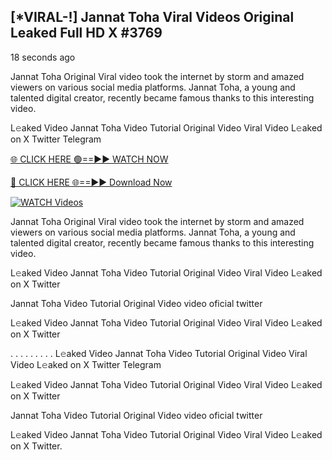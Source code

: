 ## [*VIRAL-!] Jannat Toha Viral Videos Original Leaked Full HD X #3769

18 seconds ago

Jannat Toha Original Viral video took the internet by storm and amazed viewers on various social media platforms. Jannat Toha, a young and talented digital creator, recently became famous thanks to this interesting video.

L𝚎aked Video Jannat Toha Video Tutorial Original Video Viral Video L𝚎aked on X Twitter Telegram

[🌐 CLICK HERE 🟢==►► WATCH NOW](https://russelviper69.blogspot.com/p/leaked-video.html)

[🔴 CLICK HERE 🌐==►► Download Now](https://russelviper69.blogspot.com/p/leaked-video.html)

[![WATCH Videos](https://i.imgur.com/dJHk4Zq.gif)](https://russelviper69.blogspot.com/p/leaked-video.html)

Jannat Toha Original Viral video took the internet by storm and amazed viewers on various social media platforms. Jannat Toha, a young and talented digital creator, recently became famous thanks to this interesting video.

L𝚎aked Video Jannat Toha Video Tutorial Original Video Viral Video L𝚎aked on X Twitter

Jannat Toha Video Tutorial Original Video video oficial twitter

L𝚎aked Video Jannat Toha Video Tutorial Original Video Viral Video L𝚎aked on X Twitter

. . . . . . . . . L𝚎aked Video Jannat Toha Video Tutorial Original Video Viral Video L𝚎aked on X Twitter Telegram

L𝚎aked Video Jannat Toha Video Tutorial Original Video Viral Video L𝚎aked on X Twitter

Jannat Toha Video Tutorial Original Video video oficial twitter

L𝚎aked Video Jannat Toha Video Tutorial Original Video Viral Video L𝚎aked on X Twitter.
